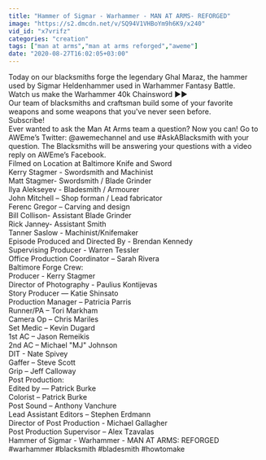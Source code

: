 ```yaml
---
title: "Hammer of Sigmar - Warhammer - MAN AT ARMS- REFORGED"
image: "https://s2.dmcdn.net/v/SQ94V1VHBoYm9h6K9/x240"
vid_id: "x7vrifz"
categories: "creation"
tags: ["man at arms","man at arms reforged","aweme"]
date: "2020-08-27T16:02:05+03:00"
---
```

Today on our blacksmiths forge the legendary Ghal Maraz, the hammer used by Sigmar Heldenhammer used in Warhammer Fantasy Battle.  <br>Watch us make the Warhammer 40k Chainsword  ►►   <br>Our team of blacksmiths and craftsman build some of your favorite weapons and some weapons that you've never seen before.  <br>Subscribe!   <br>Ever wanted to ask the Man At Arms team a question? Now you can! Go to AWEme’s Twitter: @awemechannel and use #AskABlacksmith with your question. The Blacksmiths will be answering your questions with a video reply on AWEme’s Facebook.  <br>Filmed on Location at Baltimore Knife and Sword  <br>Kerry Stagmer - Swordsmith and Machinist  <br>Matt Stagmer- Swordsmith /  Blade Grinder  <br>Ilya Alekseyev - Bladesmith / Armourer  <br>John Mitchell – Shop forman / Lead fabricator  <br>Ferenc Gregor – Carving and design  <br>Bill Collison- Assistant Blade Grinder  <br>Rick Janney- Assistant Smith  <br>Tanner Saslow - Machinist/Knifemaker  <br>Episode Produced and Directed By - Brendan Kennedy  <br>Supervising Producer - Warren Tessler  <br>Office Production Coordinator – Sarah Rivera  <br>Baltimore Forge Crew:  <br>Producer - Kerry Stagmer  <br>Director of Photography - Paulius Kontijevas  <br>Story Producer — Katie Shinsato  <br>Production Manager – Patricia Parris  <br>Runner/PA – Tori Markham  <br>Camera Op – Chris Mariles  <br>Set Medic – Kevin Dugard  <br>1st AC – Jason Remeikis  <br>2nd AC – Michael &quot;MJ&quot; Johnson  <br>DIT - Nate Spivey  <br>Gaffer – Steve Scott  <br>Grip – Jeff Calloway  <br>Post Production:  <br>Edited by — Patrick Burke  <br>Colorist – Patrick Burke  <br>Post Sound – Anthony Vanchure  <br>Lead Assistant Editors – Stephen Erdmann  <br>Director of Post Production - Michael Gallagher  <br>Post Production Supervisor – Alex Tzavalas  <br>Hammer of Sigmar - Warhammer - MAN AT ARMS: REFORGED  <br>#warhammer #blacksmith #bladesmith #howtomake
